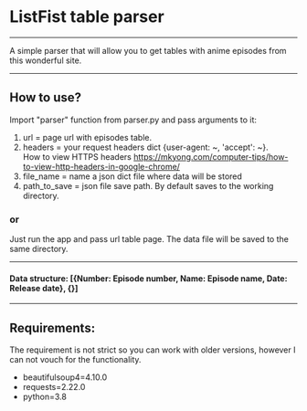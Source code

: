 # ListFist table parser 
____

A simple parser that will allow you to get tables with anime episodes from this wonderful site.

____

## How to use?

Import "parser" function from parser.py and pass arguments to it: 
1. url = page url with episodes table.
2. headers = your request headers dict {user-agent: ~, 'accept': ~}.<br /> 
   How to view HTTPS headers https://mkyong.com/computer-tips/how-to-view-http-headers-in-google-chrome/ 
3. file_name = name a json dict file where data will be stored 
4. path_to_save = json file save path. By default saves to the working directory. 

### or

Just run the app and pass url table page. The data file will be saved to the same directory.

____

#### Data structure: [{Number: Episode number, Name: Episode name, Date: Release date}, {}]

___

## Requirements:

The requirement is not strict so you can work with older versions, however I can not vouch for the functionality.

- beautifulsoup4=4.10.0
- requests=2.22.0
- python=3.8
